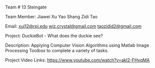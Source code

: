 Team # 13
  Steingate

Team Member: 
  Jiawei Xu
  Yao Shang
  Zidi Tao
  
Email:
  xuj12@rpi.edu
  wiz.crystal@gmail.com
  taozidid2@gmail.com

Project: 
  DuckieBot - What does the duckie see?

Description:
  Applying Computer Vision Algorithms using Matlab Image Processing Toolbox to
  complete a variety of tasks.


Project Video Links: 
  https://www.youtube.com/watch?v=akl2-FHyqMA

